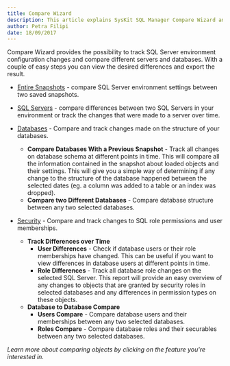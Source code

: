```yaml
---
title: Compare Wizard
description: This article explains SysKit SQL Manager Compare Wizard and available comparison types.
author: Petra Filipi
date: 18/09/2017
---
```

Compare Wizard provides the possibility to track SQL Server environment configuration changes and compare different servers and databases. With a couple of easy steps you can view the desired differences and export the result.

* [Entire Snapshots](#internal/docs-sqlmanager/how-to/compare-wizard/compare-snapshots) - compare SQL Server environment settings between two saved snapshots.
* [SQL Servers](#internal/docs-sqlmanager/how-to/compare-wizard/compare-single-sql-server) - compare differences between two SQL Servers in your environment or track the changes that were made to a server over time.
* [Databases](#internal/docs-sqlmanager/how-to/compare-wizard/compare-databases) - Compare and track changes made on the structure of your databases.

    * __Compare Databases With a Previous Snapshot__ - Track all changes on database schema at different points in time. This will compare all the information contained in the snapshot about loaded objects and their settings. This will give you a simple way of determining if any change to the structure of the database happened between the selected dates (eg. a column was added to a table or an index was dropped).
    * __Compare two Different Databases__ - Compare database structure between any two selected databases.

* [Security](#internal/docs-sqlmanager/how-to/compare-wizard/compare-security-users-roles) -  Compare and track changes to SQL role permissions and user memberships.
    *  __Track Differences over Time__ 
        * __User Differences__ - Check if database users or their role memberships have changed. This can be useful if you want to view differences in database users at different points in time.
        * __Role Differences__ - Track all database role changes on the selected SQL Server. This report will provide an easy overview of any changes to objects that are granted by security roles in selected databases and any differences in permission types on these objects.
    * __Database to Database Compare__
         * __Users Compare__ - Compare database users and their memberships between any two selected databases.
         * __Roles Compare__ - Compare database roles and their securables between any two selected databases.

_Learn more about comparing objects by clicking on the feature you're interested in._

